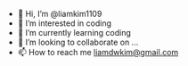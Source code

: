 - 👋 Hi, I’m @liamkim1109
- 👀 I’m interested in coding
- 🌱 I’m currently learning coding
- 💞️ I’m looking to collaborate on ...
- 📫 How to reach me liamdwkim@gmail.com

<!---
liamkim1109/liamkim1109 is a ✨ special ✨ repository because its `README.md` (this file) appears on your GitHub profile.
You can click the Preview link to take a look at your changes.
--->
